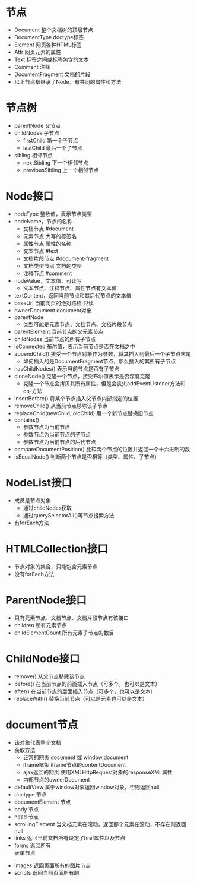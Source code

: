 # 节点
- Document 整个文档树的顶层节点
- DocumentType doctype标签
- Element 网页各种HTML标签
- Attr 网页元素的属性
- Text 标签之间或标签包含的文本
- Comment 注释
- DocumentFragment 文档的片段
- 以上节点都继承了Node，有共同的属性和方法

# 节点树
- parentNode 父节点
- childNodes 子节点
  - firstChild 第一个子节点
  - lastChild 最后一个子节点
- sibling 相邻节点
  - nextSibling 下一个相邻节点
  - previousSibling 上一个相邻节点

# Node接口
- nodeType 整数值，表示节点类型
- nodeName，节点的名称
  - 文档节点 #document
  - 元素节点 大写的标签名
  - 属性节点 属性的名称
  - 文本节点 #text
  - 文档片段节点 #document-fragment
  - 文档类型节点 文档的类型
  - 注释节点 #comment
- nodeValue，文本值，可读写
  - 文本节点、注释节点、属性节点有文本值
- textContent，返回当前节点和其后代节点的文本值
- baseUrl 当前网页的绝对路径 只读
- ownerDocument document对象
- parentNode
  - 类型可能是元素节点、文档节点、文档片段节点
- parentElement 当前节点的父元素节点
- childNodes 当前节点的所有子节点
- isConnected 布尔值，表示当前节点是否在文档之中
- appendChild() 接受一个节点对象作为参数，将其插入到最后一个子节点末尾
  - 如何插入的是DocumentFragment节点，那么插入的其所有子节点
- hasChildNodes() 表示当前节点是否有子节点
- cloneNode() 克隆一个节点，接受布尔值表示是否深度克隆
  - 克隆一个节点会拷贝其所有属性，但是会丧失addEventListener方法和on-方法
- insertBefore() 将某个节点插入父节点内部指定的位置
- removeChild() 从当前节点移除该子节点
- replaceChild(newChild, oldChild) 用一个新节点替换旧节点
- contains()
  - 参数节点为当前节点
  - 参数节点为当前节点的子节点
  - 参数节点为当前节点的后代节点
- compareDocumentPosition() 比较两个节点的位置并返回一个十六进制的数
- isEqualNode() 判断两个节点是否相等（类型、属性、子节点）

# NodeList接口
- 成员是节点对象
  - 通过childNodes获取
  - 通过querySelectorAll()等节点搜索方法
- 有forEach方法

# HTMLCollection接口
- 节点对象的集合，只能包含元素节点
- 没有forEach方法

# ParentNode接口
- 只有元素节点、文档节点、文档片段节点有该接口
- children 所有元素节点
- childElementCount 所有元素子节点的数目

# ChildNode接口
- remove() 从父节点移除该节点
- before() 在当前节点的前面插入节点（可多个，也可以是文本）
- after() 在当前节点的后面插入节点（可多个，也可以是文本）
- replaceWith() 替换当前节点（可以是元素也可以是文本）

# document节点
- 该对象代表整个文档
- 获取方法
  - 正常的网页 document 或 window.document
  - iframe框架 iframe节点的contentDocument
  - ajax返回的网页 使用XMLHttpRequest对象的responseXML属性
  - 内部节点的ownerDocument
- defaultView 属于window对象返回window对象，否则返回null
- doctype <DOCTYPE>节点
- documentElement <html>节点
- body <body>节点
- head <head>节点
- scrollingElement 当文档元素在滚动，返回那个元素在滚动，不存在则返回null
- links 返回当前文档所有设定了href属性<a>以及<area>节点
- forms 返回所有<form>表单节点
- images 返回页面所有的<img>图片节点
- scripts 返回当前页面所有的<script>节点
- location 拿到该对象
- lastModified 表示当前文档最后修改的时间
- cookie  
- open 清楚文档所有内容，使其变得可写
- write writeln 写入内容
- close 关闭打开的文档
- querySelector querySelectorAll
- getElementsByTagName() getElementsByClassName() getElementsByName() getElementById()
- createElement() createTextNode() createAttribute() createComment() createDocumentFragment()
- createEvent() 生成一个事件对象 参数是事件类型如UIEvents MouseEvent MutationEvents HTMLEvents
- dispatchEvent() 触发事件
- adoptNode() 将某个节点及其子节点从原来文档中移除，归属到当前document对象（只是改变归属，并没有插入文档树中）
- importNode(node, deep) 拷贝某个节点及其子节点（可选），归属document对象
- createNodeIterator() 返回一个子节点遍历器
  - 参数一是要遍历的根节点
  - 参数二是要遍历的类型
    - NodeFilter.SHOW_ALL
    - NodeFilter.SHOW_ELEMENT
    - NodeFilter.SHOW_TEXT
    - NodeFilter.SHOW_COMMENT
  - 可调用nextNode() 或previousNode() 遍历

# Element节点
- 继承了Node接口
- id 可读写
- tagName 大写标签名
- hidden 元素是否可见
- attributes 类似数组的对象，成员是当前元素节点的所有属性
- className class属性，每个class用空格隔开
- classList 数组对象，每个class是对象的一个成员
  - add()
  - remove()
  - contains()
  - toggle()
  - toString()
- dateset 自定义data- 属性，用来添加数据
- clientHeight 元素高度+padding
- clientLeft 元素节点左边框的宽度 不包括左侧padding和margin
- scrollHeight 当前元素总高度，包括溢出部分和不可见部分，也包括padding部分，不包括border、margin、::after、::before高度
- scrollLeft 表示当前元素水平滚动条向右侧滚动的像素量
- offsetParent 返回最靠近当前元素且CSS中position不为static的元素
- offsetHeight 元素高度+padding+border+水平滚动条高度
- offsetLeft 返回当前元素左上角相对于offsetParent节点的水平位移
- getBoundingClientRect() 返回一个对象，存储了当前元素节点的大小、位置等信息
- getClientRects() 类数组对象，返回对象有多少个成员取决于该元素在页面上占据多少行

# Text节点
- 代表元素节点和属性节点的文本内容
- 提供Text()构造函数，返回一个文本节点实例，参数为文本内容
- data属性等同于nodeValue属性，用来设置或读取文本节点
- wholeText属性将文本节点与相邻文本节点作为一个整体返回
- nextElementSibling和previousElementSibling属性返回紧跟在当前节点后面那个同级元素节点
- appendData() deleteData() insertData() replaceDate() subStringData()
- remove() 移除当前Text节点

# DocumentFragment节点
- 代表一个文档的片段，本身是一个完整的DOM插入当前文档

# CSS
- cssText属性用来读写当前规则的所有样式声明文本
- length 表示当前规则包含多少条样式声明
- getPropertyPriority() 接受CSS样式的属性名作为参数，返回一个字符串（表示有没有设置important，有就返回important，没有就空字符串）
- getPropertyValue() 接受CSS样式名作为参数，返回一个字符串表示该属性的值
- removeProperty() 删除CSS样式
- setProperty() 设置新的CSS属性
- CSS.supports() 返回布尔值判断当前环境是否支持某一CSS规则
- window.getComputedStyle() 